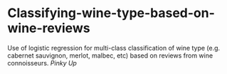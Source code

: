 # Classifying-wine-type-based-on-wine-reviews

Use of logistic regression for multi-class classification of wine type (e.g. cabernet sauvignon, merlot, malbec, etc) based on reviews from wine connoisseurs. *Pinky Up* 
